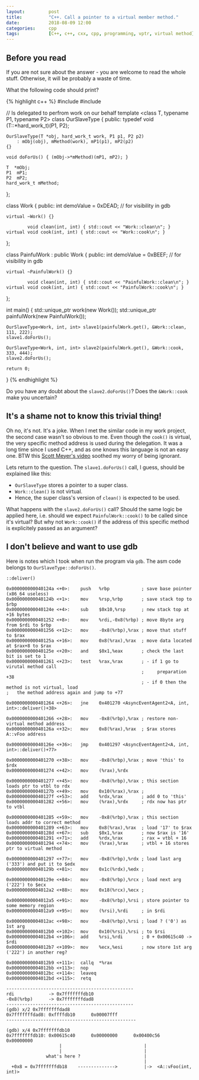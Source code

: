 ```yaml
---
layout:         post
title:          "C++. Call a pointer to a virtual member method."
date:           2018-08-09 12:00
categories:     cpp
tags:           [C++, c++, cxx, cpp, programming, vptr, virtual method]
---
```


## Before you read
If you are not sure about the answer - you are welcome to read the whole stuff. Otherwise, it will be probably a waste of time.

What the following code should print?

{% highlight c++ %}
#include <iostream>
#include <memory>

// Is delegated to perfrom work on our behalf
template <class T, typename P1, typename P2>
class OurSlaveType {
public:
    typedef void (T::*hard_work_t)(P1, P2);

    OurSlaveType(T *obj, hard_work_t work, P1 p1, P2 p2)
        : mObj(obj), mMethod(work), mP1(p1), mP2(p2)
    {}

    void doForUs() { (mObj->*mMethod)(mP1, mP2); }

    T  *mObj;
    P1  mP1;
    P2  mP2;
    hard_work_t mMethod;
};

class Work {
public:
    int demoValue = 0xDEAD; // for visibility in gdb

    virtual ~Work() {}

            void clean(int, int) { std::cout << "Work::clean\n"; }
    virtual void cook(int, int) { std::cout << "Work::cook\n"; }
};

class PainfulWork : public Work {
public:
    int demoValue = 0xBEEF; // for visibility in gdb

    virtual ~PainfulWork() {}

            void clean(int, int) { std::cout << "PainfulWork::clean\n"; }
    virtual void cook(int, int) { std::cout << "PainfulWork::cook\n"; }
};

int main() {
    std::unique_ptr<Work>        work(new Work());
    std::unique_ptr<PainfulWork> painfulWork(new PainfulWork());

    OurSlaveType<Work, int, int> slave1(painfulWork.get(), &Work::clean, 111, 222);
    slave1.doForUs();

    OurSlaveType<Work, int, int> slave2(painfulWork.get(), &Work::cook, 333, 444);
    slave2.doForUs();

    return 0;
}
{% endhighlight %}

Do you have any doubt about the `slave2.doForUs()`? Does the `&Work::cook` make you uncertain?

## It's a shame not to know this trivial thing!

Oh no, it's not. It's a joke. When I met the similar code in my work project, the second case wasn't so obvious to me. Even though the `cook()` is virtual, the very specific method address is used during the delegation. It was a long time since I used C++, and as one knows this language is not an easy one. BTW this [Scott Meyer's video](https://www.youtube.com/watch?v=KAWA1DuvCnQ) soothed my worry of being ignorant. 

Lets return to the question. The `slave1.doForUs()` call, I guess, should be explained like this:
- `OurSlaveType` stores a pointer to a super class.
- `Work::clean()` is not virtual. 
- Hence, the super class's version of `clean()` is expected to be used.

What happens with the `slave2.doForUs()` call? Should the same logic be applied here, i.e. should we expect `PainfulWork::cook()` to be called since it's virtual? But why not `Work::cook()` if the address of this specific method is explicitely passed as an argument?

## I don't believe and want to use gdb

Here is notes which I took when run the program via `gdb`. The asm code belongs to `OurSlaveType::doForUs()`.

```
::deliver()

0x000000000040124a <+0>:    push   %rbp            ; save base pointer (x86_64 useless)
0x000000000040124b <+1>:    mov    %rsp,%rbp       ; save stack top to $rbp
0x000000000040124e <+4>:    sub    $0x10,%rsp      ; new stack top at +16 bytes
0x0000000000401252 <+8>:    mov    %rdi,-0x8(%rbp) ; move 8byte arg from $rdi to $rbp
0x0000000000401256 <+12>:   mov    -0x8(%rbp),%rax ; move that stuff to $rax 
0x000000000040125a <+16>:   mov    0x8(%rax),%rax  ; move data located at $rax+8 to $rax
0x000000000040125e <+20>:   and    $0x1,%eax       ; check the last bit is set to 1
0x0000000000401261 <+23>:   test   %rax,%rax       ; - if 1 go to virutal method call 
                                                   ;     preparation +38
                                                   ; - if 0 then the method is not virtual, load                                                    ;   the method address again and jump to +77

0x0000000000401264 <+26>:   jne    0x401270 <AsyncEventAgent2<A, int, int>::deliver()+38>

0x0000000000401266 <+28>:   mov    -0x8(%rbp),%rax ; restore non-virtual method address
0x000000000040126a <+32>:   mov    0x8(%rax),%rax  ; $rax stores A::vFoo address

0x000000000040126e <+36>:   jmp    0x401297 <AsyncEventAgent2<A, int, int>::deliver()+77>

0x0000000000401270 <+38>:   mov    -0x8(%rbp),%rax ; move 'this' to $rdx
0x0000000000401274 <+42>:   mov    (%rax),%rdx

0x0000000000401277 <+45>:   mov    -0x8(%rbp),%rax ; this section loads ptr to vtbl to rdx
0x000000000040127b <+49>:   mov    0x10(%rax),%rax ; 
0x000000000040127f <+53>:   add    %rdx,%rax       ; add 0 to 'this'
0x0000000000401282 <+56>:   mov    (%rax),%rdx     ; rdx now has ptr to vtbl

0x0000000000401285 <+59>:   mov    -0x8(%rbp),%rax ; this section loads addr to correct method
0x0000000000401289 <+63>:   mov    0x8(%rax),%rax  ; load '17' to $rax
0x000000000040128d <+67>:   sub    $0x1,%rax       ; now $rax is '16'
0x0000000000401291 <+71>:   add    %rdx,%rax       ; rax = vtbl + 16
0x0000000000401294 <+74>:   mov    (%rax),%rax     ; vtbl + 16 stores ptr to virtual method

0x0000000000401297 <+77>:   mov    -0x8(%rbp),%rdx ; load last arg ('333') and put it to $edx
0x000000000040129b <+81>:   mov    0x1c(%rdx),%edx ; 

0x000000000040129e <+84>:   mov    -0x8(%rbp),%rcx ; load next arg ('222') to $ecx
0x00000000004012a2 <+88>:   mov    0x18(%rcx),%ecx ; 

0x00000000004012a5 <+91>:   mov    -0x8(%rbp),%rsi ; store pointer to some memory region
0x00000000004012a9 <+95>:   mov    (%rsi),%rdi     ; in $rdi

0x00000000004012ac <+98>:   mov    -0x8(%rbp),%rsi ; load ? ('0') as 1st arg
0x00000000004012b0 <+102>:  mov    0x10(%rsi),%rsi ; to $rsi
0x00000000004012b4 <+106>:  add    %rsi,%rdi       ; 0 + 0x00615c40 -> $rdi
0x00000000004012b7 <+109>:  mov    %ecx,%esi       ; now store 1st arg ('222') in another reg?

0x00000000004012b9 <+111>:  callq  *%rax
0x00000000004012bb <+113>:  nop
0x00000000004012bc <+114>:  leaveq 
0x00000000004012bd <+115>:  retq   

------------------------------------------------
rdi             -> 0x7fffffffdb10
-0x8(%rbp)      -> 0x7fffffffdad8
------------------------------------------------
(gdb) x/2 0x7fffffffdad8
0x7fffffffdad8: 0xffffdb10      0x00007fff
-------------------------------------------------

(gdb) x/4 0x7fffffffdb10
0x7fffffffdb10: 0x00615c40      0x00000000      0x00400c56      0x00000000
                    |                               |
                    |                               |
               what's here ?                        |
                                                    |
  +0x8 = 0x7fffffffdb18    -------------->          |->  <A::vFoo(int, int)>
```
